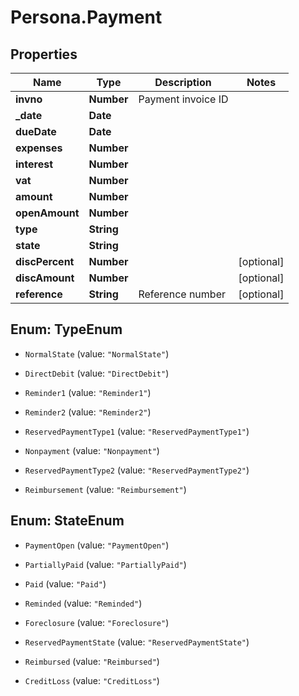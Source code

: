 # Persona.Payment

## Properties

Name | Type | Description | Notes
------------ | ------------- | ------------- | -------------
**invno** | **Number** | Payment invoice ID | 
**_date** | **Date** |  | 
**dueDate** | **Date** |  | 
**expenses** | **Number** |  | 
**interest** | **Number** |  | 
**vat** | **Number** |  | 
**amount** | **Number** |  | 
**openAmount** | **Number** |  | 
**type** | **String** |  | 
**state** | **String** |  | 
**discPercent** | **Number** |  | [optional] 
**discAmount** | **Number** |  | [optional] 
**reference** | **String** | Reference number | [optional] 



## Enum: TypeEnum


* `NormalState` (value: `"NormalState"`)

* `DirectDebit` (value: `"DirectDebit"`)

* `Reminder1` (value: `"Reminder1"`)

* `Reminder2` (value: `"Reminder2"`)

* `ReservedPaymentType1` (value: `"ReservedPaymentType1"`)

* `Nonpayment` (value: `"Nonpayment"`)

* `ReservedPaymentType2` (value: `"ReservedPaymentType2"`)

* `Reimbursement` (value: `"Reimbursement"`)





## Enum: StateEnum


* `PaymentOpen` (value: `"PaymentOpen"`)

* `PartiallyPaid` (value: `"PartiallyPaid"`)

* `Paid` (value: `"Paid"`)

* `Reminded` (value: `"Reminded"`)

* `Foreclosure` (value: `"Foreclosure"`)

* `ReservedPaymentState` (value: `"ReservedPaymentState"`)

* `Reimbursed` (value: `"Reimbursed"`)

* `CreditLoss` (value: `"CreditLoss"`)





